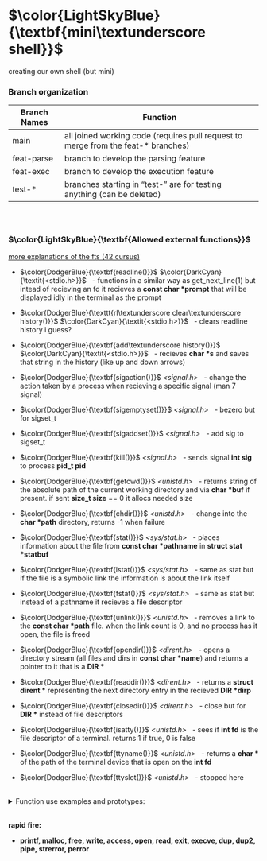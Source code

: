 # $\color{LightSkyBlue}{\textbf{mini\textunderscore shell}}$
creating our own shell (but mini)

### Branch organization
| Branch Names	| Function			|
| --------		| --------			|
| main			| all joined working code (requires pull request to merge from the feat-* branches)|
| feat-parse	| branch to develop the parsing feature		|
| feat-exec		| branch to develop the execution feature	|
| test-*		| branches starting in “test-” are for testing anything (can be deleted)	|

### <br>
### $\color{LightSkyBlue}{\textbf{Allowed external functions}}$

[more explanations of the fts (42 cursus)](https://42-cursus.gitbook.io/guide/rank-03/minishell/functions)

* $\color{DodgerBlue}{\textbf{readline()}}$ $\color{DarkCyan}{\textit{<stdio.h>}}$ &nbsp; - functions in a similar way as get_next_line(1) but intead of recieving an fd it recieves a **const char \*prompt** that will be displayed idly in the terminal as the prompt

* $\color{DodgerBlue}{\texttt{rl\textunderscore clear\textunderscore history()}}$  $\color{DarkCyan}{\textit{<stdio.h>}}$ &nbsp; - clears readline history i guess?

* $\color{DodgerBlue}{\textbf{add\textunderscore history()}}$ $\color{DarkCyan}{\textit{<stdio.h>}}$ &nbsp; - recieves **char \*s** and saves that string in the history (like up and down arrows)

* $\color{DodgerBlue}{\textbf{sigaction()}}$ _<signal.h>_ &nbsp; - change the action taken by a process when recieving a specific signal (man 7 signal)

* $\color{DodgerBlue}{\textbf{sigemptyset()}}$ _<signal.h>_ &nbsp; - bezero but for sigset_t

* $\color{DodgerBlue}{\textbf{sigaddset()}}$ _<signal.h>_ &nbsp; - add sig to sigset_t

* $\color{DodgerBlue}{\textbf{kill()}}$ _<signal.h>_ &nbsp; - sends signal **int sig** to process **pid_t pid**

* $\color{DodgerBlue}{\textbf{getcwd()}}$ _<unistd.h>_ &nbsp; - returns string of the absolute path of the current working directory and via **char \*buf** if present. if sent **size_t size** == 0 it allocs needed size  

* $\color{DodgerBlue}{\textbf{chdir()}}$ _<unistd.h>_ &nbsp; - change into the **char \*path** directory, returns -1 when failure

* $\color{DodgerBlue}{\textbf{stat()}}$ _<sys/stat.h>_ &nbsp; -  places information about the file from  **const char \*pathname** in **struct stat \*statbuf** 

* $\color{DodgerBlue}{\textbf{lstat()}}$ _<sys/stat.h>_ &nbsp; - same as stat but if the file is a symbolic link the information is about the link itself

* $\color{DodgerBlue}{\textbf{fstat()}}$ _<sys/stat.h>_ &nbsp; - same as stat but instead of a pathname it recieves a file descriptor

* $\color{DodgerBlue}{\textbf{unlink()}}$ _<unistd.h>_ &nbsp; - removes a link to the **const char \*path** file. when the link count is 0, and no process has it open, the file is freed

* $\color{DodgerBlue}{\textbf{opendir()}}$ _<dirent.h>_ &nbsp; - opens a directory stream (all files and dirs in **const char \*name**) and returns a pointer to it that is a **DIR \***

* $\color{DodgerBlue}{\textbf{readdir()}}$ _<dirent.h>_ &nbsp; - returns a **struct dirent \*** representing the next directory entry in the recieved **DIR \*dirp**

* $\color{DodgerBlue}{\textbf{closedir()}}$ _<dirent.h>_ &nbsp; - close but for **DIR \*** instead of file descriptors

* $\color{DodgerBlue}{\textbf{isatty()}}$ _<unistd.h>_ &nbsp; - sees if **int fd** is the file descriptor of a terminal. returns 1 if true, 0 is false

* $\color{DodgerBlue}{\textbf{ttyname()}}$ _<unistd.h>_ &nbsp; - returns a **char \*** of the path of the terminal device that is open on the **int fd**

* $\color{DodgerBlue}{\textbf{ttyslot()}}$ _<unistd.h>_ &nbsp; - stopped here

<br>
<details>
<summary> Function use examples and prototypes:</summary>
<br>

* **readline() _<stdio.h>_ -** functions in a similar way as get_next_line(1) but intead of recieving an fd it recieves a **const char \*prompt** that will be displayed idly in the terminal as the prompt

* **rl_clear_history() _<stdio.h>_ -** clears readline history i guess?

* **add_history() _<stdio.h>_ -** recieves **char \*s** and saves that string in the history (like up and down arrows)

* **sigaction() _<signal.h>_ -** change the action taken by a process when recieving a specific signal (man 7 signal)

* **sigemptyset() _<signal.h>_ -** bezero but for sigset_t

* **sigaddset() _<signal.h>_ -** add sig to sigset_t

* **kill() _<signal.h>_ -** sends signal **int sig** to process **pid_t pid**

* **getcwd() _<unistd.h>_ -** returns string of the absolute path of the current working directory and via **char \*buf** if present. if sent **size_t size** == 0 it allocs needed size  

* **int chdir(const char \*path);** 
	```		c
	int ret = chdir("Inc/libft");
	if (ret == -1)
		// error
	if (ret == 0)
		// success
	```
</details>

<br>**rapid fire:**
* **printf, malloc, free, write, access, open, read, exit, execve, dup, dup2, pipe, strerror, perror**